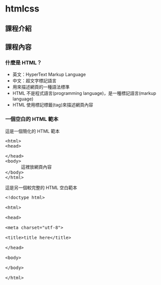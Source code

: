 # htmlcss

## 課程介紹

## 課程內容

### 什麼是 HTML？
* 英文：HyperText Markup Language
* 中文：超文字標記語言
* 用來描述網頁的一種語法標準
* HTML 不是程式語言(programming language)，是一種標記語言(markup language)
* HTML 使用標記標籤(tag)來描述網頁內容

### 一個空白的 HTML 範本

這是一個簡化的 HTML 範本

<pre>
&lt;html&gt;
&lt;head&gt;
    <title>這是網頁標題只能放文字</title>  
&lt;/head&gt;
&lt;body&gt;
      這裡放網頁內容
&lt;/body&gt;
&lt;/html&gt;
</pre>

這是另一個較完整的 HTML 空白範本

<pre>
&lt;!doctype html&gt;<br>
&lt;html&gt;<br>
&lt;head&gt;<br>
&lt;meta charset=&quot;utf-8&quot;&gt;<br>
&lt;title&gt;title here&lt;/title&gt;<br>
&lt;/head&gt;<br>
&lt;body&gt;<br>
&lt;/body&gt;<br>
&lt;/html&gt;<br>
</pre>
